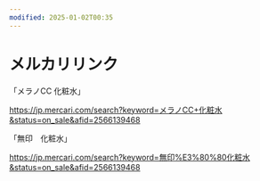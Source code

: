 ```yaml
---
modified: 2025-01-02T00:35
---
```

# メルカリリンク

「メラノCC 化粧水」

https://jp.mercari.com/search?keyword=メラノCC+化粧水&status=on_sale&afid=2566139468

「無印　化粧水」

https://jp.mercari.com/search?keyword=無印%E3%80%80化粧水&status=on_sale&afid=2566139468